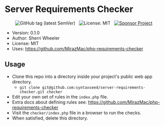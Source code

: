 # Server Requirements Checker

<div align="center">
    <img src="https://img.shields.io/github/tag/syntaxseed/server-requirements-checker.svg" alt="GitHub tag (latest SemVer)">&nbsp;&nbsp;
    <img src="https://img.shields.io/github/license/syntaxseed/templateseed" alt="License: MIT">
    &nbsp;&nbsp;<a href="https://github.com/syntaxseed#donatecontribute"><img src="https://img.shields.io/badge/Sponsor-Project-blue" alt="Sponsor Project" /></a>
</div>

* Version: 0.1.0
* Author: Sherri Wheeler
* License: MIT
* Uses: https://github.com/MirazMac/php-requirements-checker

## Usage

- Clone this repo into a directory inside your project's public web app directory.
   * `git clone git@github.com:syntaxseed/server-requirements-checker.git checker`
- Edit your own set of rules in the `index.php` file.
- Extra docs about defining rules see: https://github.com/MirazMac/php-requirements-checker
- Visit the `checker/index.php` file in a browser to run the checks.
- When satisfied, delete this directory.